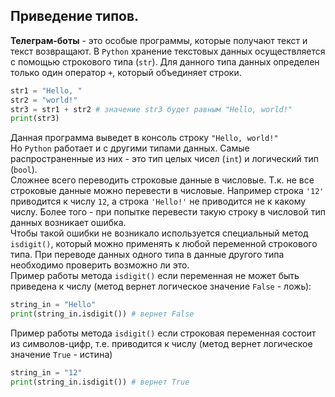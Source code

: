 ## Приведение типов.
**Телеграм-боты** - это особые программы, которые получают текст и текст возвращают. В `Python` хранение текстовых данных осуществляется с помощью строкового типа (`str`). Для данного типа данных определен только один оператор `+`, который объединяет строки.
```py
str1 = "Hello, "
str2 = "world!"
str3 = str1 + str2 # значение str3 будет равным "Hello, world!"
print(str3)
```
Данная программа выведет в консоль строку `"Hello, world!"`  
Но `Python` работает и с другими типами данных. Самые распространенные из них - это тип целых чисел (`int`) и логический тип (`bool`).  
Сложнее всего переводить строковые данные в числовые. Т.к. не все строковые данные можно перевести в числовые. Например строка `'12'` приводится к числу `12`, а строка `'Hello!'` не приводится не к какому числу. Более того - при попытке перевести такую строку в числовой тип данных возникает ошибка.  
Чтобы такой ошибки не возникало используется специальный метод `isdigit()`, который можно применять к любой переменной строкового типа.
При переводе данных одного типа в данные другого типа необходимо проверить возможно ли это.  
Пример работы метода `isdigit()` если переменная не может быть приведена к числу (метод вернет логическое значение `False` - ложь):  
```py
string_in = "Hello"
print(string_in.isdigit()) # вернет False
```
Пример работы метода `isdigit()` если строковая переменная состоит из символов-цифр, т.е. приводится к числу (метод вернет логическое значение `True` - истина)
```py
string_in = "12"
print(string_in.isdigit()) # вернет True
```
